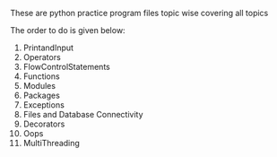 These are python practice program files topic wise covering all topics

The order to do is given below:

1. PrintandInput
2. Operators
3. FlowControlStatements
4. Functions
5. Modules
6. Packages
7. Exceptions
8. Files and Database Connectivity
9. Decorators
10. Oops
11. MultiThreading
